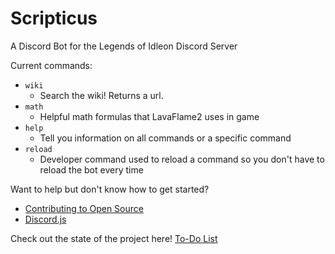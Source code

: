 # Scripticus
A Discord Bot for the Legends of Idleon Discord Server

Current commands:
- `wiki`
  - Search the wiki! Returns a url. 
- `math`
  - Helpful math formulas that LavaFlame2 uses in game
- `help`
  - Tell you information on all commands or a specific command
- `reload`
  - Developer command used to reload a command so you don't have to reload the bot every time
  

Want to help but don't know how to get started? 
- [Contributing to Open Source](https://www.youtube.com/watch?v=yzeVMecydCE&ab_channel=freeCodeCamp.org)
- <a href="https://discord.js.org/" target="_blank">Discord.js</a>


Check out the state of the project here! [To-Do List](https://github.com/Deerjump/Scripticus/projects/1)
